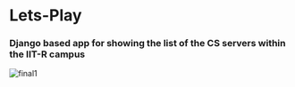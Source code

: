 # Lets-Play
### Django based app for showing the list of the CS servers within the IIT-R campus
![final1](https://cloud.githubusercontent.com/assets/10174820/12300679/9b145f62-ba42-11e5-892a-c1f94c885250.png)
